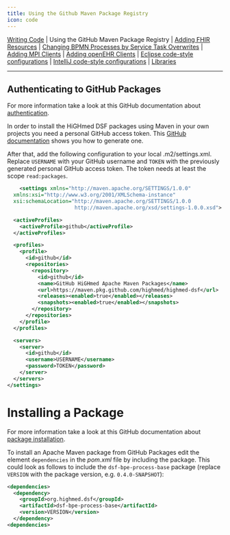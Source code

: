 ```yaml
---
title: Using the Github Maven Package Registry
icon: code
---
```

 [Writing Code](code.md) | Using the GitHub Maven Package Registry | [Adding FHIR Resources](addingANewFhirR.md) | [Changing BPMN Processes by Service Task Overwrites](changingBpmnProcesses.md) | [Adding MPI Clients](addingANewMpiClient.md) | [Adding openEHR Clients](addingANewOpenEhrClient.md) | [Eclipse code-style configurations](eclipseContent.md) | [IntelliJ code-style configurations](intelliJContent.md) | [Libraries](libraries.md)
 
---

## Authenticating to GitHub Packages

For more information take a look at this GitHub documentation about [authentication](https://docs.github.com/en/packages/working-with-a-github-packages-registry/working-with-the-apache-maven-registry#authenticating-to-github-packages).

In order to install the HiGHmed DSF packages using Maven in your own projects you need a personal GitHub access token. This [GitHub documentation](https://docs.github.com/en/authentication/keeping-your-account-and-data-secure/creating-a-personal-access-token) shows you how to generate one.

After that, add the following configuration to your local .m2/settings.xml. Replace ``USERNAME`` with your GitHub username and ``TOKEN`` with the previously generated personal GitHub access token. The token needs at least the scope ``read:packages``.

```xml
    <settings xmlns="http://maven.apache.org/SETTINGS/1.0.0"
  xmlns:xsi="http://www.w3.org/2001/XMLSchema-instance"
  xsi:schemaLocation="http://maven.apache.org/SETTINGS/1.0.0
                      http://maven.apache.org/xsd/settings-1.0.0.xsd">

  <activeProfiles>
    <activeProfile>github</activeProfile>
  </activeProfiles>

  <profiles>
    <profile>
      <id>github</id>
      <repositories>
        <repository>
          <id>github</id>
          <name>GitHub HiGHmed Apache Maven Packages</name>
          <url>https://maven.pkg.github.com/highmed/highmed-dsf</url>
          <releases><enabled>true</enabled></releases>
          <snapshots><enabled>true</enabled></snapshots>
        </repository>
      </repositories>
    </profile>
  </profiles>

  <servers>
    <server>
      <id>github</id>
      <username>USERNAME</username>
      <password>TOKEN</password>
    </server>
  </servers>
</settings>
```
# Installing a Package
For more information take a look at this GitHub documentation about [package installation](https://docs.github.com/en/packages/working-with-a-github-packages-registry/working-with-the-apache-maven-registry#installing-a-package).

To install an Apache Maven package from GitHub Packages edit the element ``dependencies`` in the *pom.xml* file by including the package. This could look as follows to include the ``dsf-bpe-process-base`` package (replace ``VERSION`` with the package version, e.g. ``0.4.0-SNAPSHOT``):
```xml
<dependencies>
  <dependency>
    <groupId>org.highmed.dsf</groupId>
    <artifactId>dsf-bpe-process-base</artifactId>
    <version>VERSION</version>
  </dependency>
<dependencies>
```
